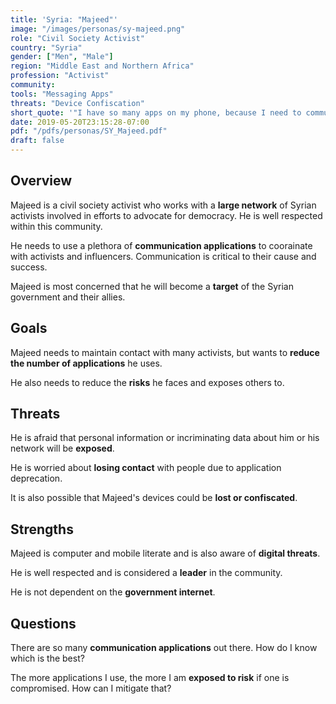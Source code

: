 ```yaml
---
title: 'Syria: "Majeed"'
image: "/images/personas/sy-majeed.png"
role: "Civil Society Activist"
country: "Syria"
gender: ["Men", "Male"]
region: "Middle East and Northern Africa"
profession: "Activist"
community:
tools: "Messaging Apps"
threats: "Device Confiscation"
short_quote: '"I have so many apps on my phone, because I need to communicate with others. I wish everyone would agree to just use one."'
date: 2019-05-20T23:15:28-07:00
pdf: "/pdfs/personas/SY_Majeed.pdf"
draft: false
---
```


## Overview

Majeed is a civil society activist who works with a **large network** of Syrian activists involved in efforts to advocate for democracy. He is well respected within this community.

He needs to use a plethora of **communication applications** to coorainate with activists and influencers. Communication is critical to their cause and success.

Majeed is most concerned that he will become a **target** of the Syrian government and their allies.


## Goals

Majeed needs to maintain contact with many activists, but wants to **reduce the number of applications** he uses.

He also needs to reduce the **risks** he faces and exposes others to.


## Threats

He is afraid that personal information or incriminating data about him or his network will be **exposed**.

He is worried about **losing contact** with people due to application deprecation.

It is also possible that Majeed's devices could be **lost or confiscated**.


## Strengths

Majeed is computer and mobile literate and is also aware of **digital threats**.

He is well respected and is considered a **leader** in the community.

He is not dependent on the **government internet**.


## Questions

There are so many **communication applications** out there. How do I know which is the best?

The more applications I use, the more I am **exposed to risk** if one is compromised. How can I mitigate that?
